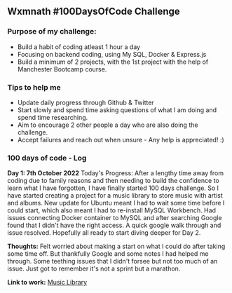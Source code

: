 ## Wxmnath #100DaysOfCode Challenge

### Purpose of my challenge:

- Build a habit of coding atleast 1 hour a day
- Focusing on backend coding, using My SQL, Docker & Express.js
- Build a minimum of 2 projects, with the 1st project with the help of Manchester Bootcamp course.

### Tips to help me

- Update daily progress through Github & Twitter
- Start slowly and spend time asking questions of what I am doing and spend time researching.
- Aim to encourage 2 other people a day who are also doing the challenge.
- Accept failures and reach out when unsure - Any help is appreciated! :)

### 100 days of code - Log

**Day 1: 7th October 2022**
Today's Progress: After a lengthy time away from coding due to family reasons and then needing to build the confidence to learn what I have forgotten, I have finally started 100 days challenge. So I have started creating a project for a music library to store music with artist and albums.
New update for Ubuntu meant I had to wait some time before I could start, which also meant I had to re-install MySQL Workbench.
Had issues connecting Docker container to MySQL and after searching Google found that I didn't have the right access. A quick google walk through and issue resolved. Hopefully all ready to start diving deeper for Day 2.

**Thoughts:** Felt worried about making a start on what I could do after taking some time off. But thankfully Google and some notes I had helped me through. Some teething issues that I didn't forsee but not too much of an issue. Just got to remember it's not a sprint but a marathon.

**Link to work:** [Music Library](https://github.com/Wxmnath/mysql_library)
